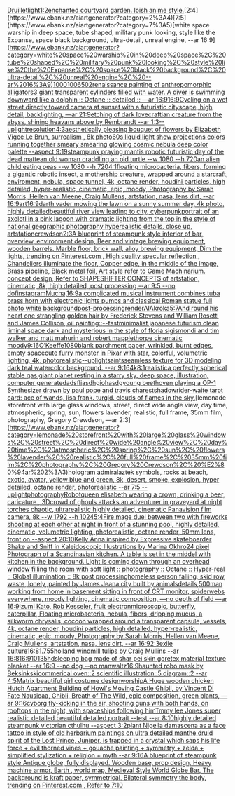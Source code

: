 [Druillet](https://www.ebank.nz/aiartgenerator?category=Druillet)[light](https://www.ebank.nz/aiartgenerator?category=light)[1:2](https://www.ebank.nz/aiartgenerator?category=1%3A2)[enchanted courtyard garden. loish anime style.](https://www.ebank.nz/aiartgenerator?category=enchanted%20courtyard%20garden.%20loish%20anime%20style.)[2:4](https://www.ebank.nz/aiartgenerator?category=2%3A4)[7:5](https://www.ebank.nz/aiartgenerator?category=7%3A5)[white space warship in deep space, tube shaped, military punk looking, style like the Expanse, space black background, ultra-detail, unreal engine, --ar 16:9](https://www.ebank.nz/aiartgenerator?category=white%20space%20warship%20in%20deep%20space%2C%20tube%20shaped%2C%20military%20punk%20looking%2C%20style%20like%20the%20Expanse%2C%20space%20black%20background%2C%20ultra-detail%2C%20unreal%20engine%2C%20--ar%2016%3A9)[1000100](https://www.ebank.nz/aiartgenerator?category=1000100)[6502](https://www.ebank.nz/aiartgenerator?category=6502)[renaissance painting of anthropomorphic alligators](https://www.ebank.nz/aiartgenerator?category=renaissance%20painting%20of%20anthropomorphic%20alligators)[3 giant transparent cylinders filled with water. A diver is swimming downward like a dolphin :: Octane :: detailed :: —ar 16:9](https://www.ebank.nz/aiartgenerator?category=3%20giant%20transparent%20cylinders%20filled%20with%20water.%20A%20diver%20is%20swimming%20downward%20like%20a%20dolphin%20%3A%3A%20Octane%20%3A%3A%20detailed%20%3A%3A%20%E2%80%94ar%2016%3A9)[16:9](https://www.ebank.nz/aiartgenerator?category=16%3A9)[Cycling on a wet street directly toward camera at sunset with a futuristic cityscape, high detail, backlighting, —ar 21:9](https://www.ebank.nz/aiartgenerator?category=Cycling%20on%20a%20wet%20street%20directly%20toward%20camera%20at%20sunset%20with%20a%20futuristic%20cityscape%2C%20high%20detail%2C%20backlighting%2C%20%E2%80%94ar%2021%3A9)[etching of dark lovecraftian creature from the abyss, shining heavans above by Rembrandt --ar 1:3](https://www.ebank.nz/aiartgenerator?category=etching%20of%20dark%20lovecraftian%20creature%20from%20the%20abyss%2C%20shining%20heavans%20above%20by%20Rembrandt%20--ar%201%3A3)[--uplight](https://www.ebank.nz/aiartgenerator?category=--uplight)[resolution](https://www.ebank.nz/aiartgenerator?category=resolution)[4:3](https://www.ebank.nz/aiartgenerator?category=4%3A3)[aesthetically pleasing bouquet of flowers by Elizabeth Vigee Le Brun, surrealism , 8k photo](https://www.ebank.nz/aiartgenerator?category=aesthetically%20pleasing%20bouquet%20of%20flowers%20by%20Elizabeth%20Vigee%20Le%20Brun%2C%20surrealism%20%2C%208k%20photo)[60s liquid light show projections colors running together smeary smearing glowing cosmic nebula deep color palette --aspect 9:19](https://www.ebank.nz/aiartgenerator?category=60s%20liquid%20light%20show%20projections%20colors%20running%20together%20smeary%20smearing%20glowing%20cosmic%20nebula%20deep%20color%20palette%20--aspect%209%3A19)[steampunk praying mantis robotic futuristic day of the dead matte](https://www.ebank.nz/aiartgenerator?category=steampunk%20praying%20mantis%20robotic%20futuristic%20day%20of%20the%20dead%20matte)[an old woman craddling an old turtle --w 1080 --h 720](https://www.ebank.nz/aiartgenerator?category=an%20old%20woman%20craddling%20an%20old%20turtle%20--w%201080%20--h%20720)[an alien child eating peas --w 1080 --h 720](https://www.ebank.nz/aiartgenerator?category=an%20alien%20child%20eating%20peas%20--w%201080%20--h%20720)[4:1](https://www.ebank.nz/aiartgenerator?category=4%3A1)[floating microbacteria, fibers, forming a gigantic robotic insect, a mothership creature, wrapped around a starcraft, enviroment, nebula, space tunnel, 4k, octane render, houdini particles, high detailed, hyper-realistic, cinematic, epic, moody, Photography by Sarah Morris, Hellen van Meene, Craig Mullens, artstation, nasa, lens dirt, --ar 16:9](https://www.ebank.nz/aiartgenerator?category=floating%20microbacteria%2C%20fibers%2C%20forming%20a%20gigantic%20robotic%20insect%2C%20a%20mothership%20creature%2C%20wrapped%20around%20a%20starcraft%2C%20enviroment%2C%20nebula%2C%20space%20tunnel%2C%204k%2C%20octane%20render%2C%20houdini%20particles%2C%20high%20detailed%2C%20hyper-realistic%2C%20cinematic%2C%20epic%2C%20moody%2C%20Photography%20by%20Sarah%20Morris%2C%20Hellen%20van%20Meene%2C%20Craig%20Mullens%2C%20artstation%2C%20nasa%2C%20lens%20dirt%2C%20--ar%2016%3A9)[art](https://www.ebank.nz/aiartgenerator?category=art)[16:9](https://www.ebank.nz/aiartgenerator?category=16%3A9)[darth vader mowing the lawn on a sunny summer day, 4k photo, highly detailed](https://www.ebank.nz/aiartgenerator?category=darth%20vader%20mowing%20the%20lawn%20on%20a%20sunny%20summer%20day%2C%204k%20photo%2C%20highly%20detailed)[beautiful river view leading to city, cyberpunk](https://www.ebank.nz/aiartgenerator?category=beautiful%20river%20view%20leading%20to%20city%2C%20cyberpunk)[portrait of an axolotl in a pink lagoon with dramatic lighting from the top in the style of  national geographic photography hyperealistic details, close up, artstation](https://www.ebank.nz/aiartgenerator?category=portrait%20of%20an%20axolotl%20in%20a%20pink%20lagoon%20with%20dramatic%20lighting%20from%20the%20top%20in%20the%20style%20of%20%20national%20geographic%20photography%20hyperealistic%20details%2C%20close%20up%2C%20artstation)[crewdson](https://www.ebank.nz/aiartgenerator?category=crewdson)[2:3](https://www.ebank.nz/aiartgenerator?category=2%3A3)[A blueprint of steampunk style interior of bar,  overview, environment  design,  Beer and vintage brewing equipment, wooden barrels,  Marble floor, brick wall, alloy brewing equipment, Dim the lights, trending on Pinterest.com  , High quality specular reflection ,  Chandeliers illuminate the floor, Copper  edge, in the middle of the image, Brass pipeline,  Black metal foil,  Art style refer to Game Machinarium.  concept design, Refer to SHAPESHIFTER CONCEPTS  of artstation, cinematic,  8k, high detailed,  post processing    --ar 9:5   --no dof](https://www.ebank.nz/aiartgenerator?category=A%20blueprint%20of%20steampunk%20style%20interior%20of%20bar%2C%20%20overview%2C%20environment%20%20design%2C%20%20Beer%20and%20vintage%20brewing%20equipment%2C%20wooden%20barrels%2C%20%20Marble%20floor%2C%20brick%20wall%2C%20alloy%20brewing%20equipment%2C%20Dim%20the%20lights%2C%20trending%20on%20Pinterest.com%20%20%2C%20High%20quality%20specular%20reflection%20%2C%20%20Chandeliers%20illuminate%20the%20floor%2C%20Copper%20%20edge%2C%20in%20the%20middle%20of%20the%20image%2C%20Brass%20pipeline%2C%20%20Black%20metal%20foil%2C%20%20Art%20style%20refer%20to%20Game%20Machinarium.%20%20concept%20design%2C%20Refer%20to%20SHAPESHIFTER%20CONCEPTS%20%20of%20artstation%2C%20cinematic%2C%20%208k%2C%20high%20detailed%2C%20%20post%20processing%20%20%20%20--ar%209%3A5%20%20%20--no%20dof)[instagram](https://www.ebank.nz/aiartgenerator?category=instagram)[Mucha,](https://www.ebank.nz/aiartgenerator?category=Mucha%2C)[16:9](https://www.ebank.nz/aiartgenerator?category=16%3A9)[a complicated musical instrument combines tuba brass horn with electronic lights pumps and classical Roman statue full photo white background](https://www.ebank.nz/aiartgenerator?category=a%20complicated%20musical%20instrument%20combines%20tuba%20brass%20horn%20with%20electronic%20lights%20pumps%20and%20classical%20Roman%20statue%20full%20photo%20white%20background)[post-processing](https://www.ebank.nz/aiartgenerator?category=post-processing)[render](https://www.ebank.nz/aiartgenerator?category=render)[AlAkroka](https://www.ebank.nz/aiartgenerator?category=AlAkroka)[5:7](https://www.ebank.nz/aiartgenerator?category=5%3A7)[And round his heart one strangling golden hair by Frederick Stevens and William Rosetti and James Collison, oil painting](https://www.ebank.nz/aiartgenerator?category=And%20round%20his%20heart%20one%20strangling%20golden%20hair%20by%20Frederick%20Stevens%20and%20William%20Rosetti%20and%20James%20Collison%2C%20oil%20painting)[::](https://www.ebank.nz/aiartgenerator?category=%3A%3A)[--fast](https://www.ebank.nz/aiartgenerator?category=--fast)[minimalist japanese futurism clean liminal space dark and mysterious in the style of floria sigismondi and tim walker and matt mahurin and robert mapplethorpe cinematic moody](https://www.ebank.nz/aiartgenerator?category=minimalist%20japanese%20futurism%20clean%20liminal%20space%20dark%20and%20mysterious%20in%20the%20style%20of%20floria%20sigismondi%20and%20tim%20walker%20and%20matt%20mahurin%20and%20robert%20mapplethorpe%20cinematic%20moody)[9:16](https://www.ebank.nz/aiartgenerator?category=9%3A16)[O’Keeffe](https://www.ebank.nz/aiartgenerator?category=O%E2%80%99Keeffe)[1080](https://www.ebank.nz/aiartgenerator?category=1080)[blank parchment paper, wrinkled, burnt edges, empty space](https://www.ebank.nz/aiartgenerator?category=blank%20parchment%20paper%2C%20wrinkled%2C%20burnt%20edges%2C%20empty%20space)[cute furry monster in Pixar with star, colorful, volumetric lighting, 4k, photorealistic](https://www.ebank.nz/aiartgenerator?category=cute%20furry%20monster%20in%20Pixar%20with%20star%2C%20colorful%2C%20volumetric%20lighting%2C%204k%2C%20photorealistic)[--uplight](https://www.ebank.nz/aiartgenerator?category=--uplight)[saints](https://www.ebank.nz/aiartgenerator?category=saints)[seamless texture for 3D modeling dark teal watercolor background. --ar 9:16](https://www.ebank.nz/aiartgenerator?category=seamless%20texture%20for%203D%20modeling%20dark%20teal%20watercolor%20background.%20--ar%209%3A16)[4k](https://www.ebank.nz/aiartgenerator?category=4k)[8:1](https://www.ebank.nz/aiartgenerator?category=8%3A1)[realistic](https://www.ebank.nz/aiartgenerator?category=realistic)[a perfectly spherical stable gas giant planet resting in a starry sky, deep space, illustration, computer generated](https://www.ebank.nz/aiartgenerator?category=a%20perfectly%20spherical%20stable%20gas%20giant%20planet%20resting%20in%20a%20starry%20sky%2C%20deep%20space%2C%20illustration%2C%20computer%20generated)[adsfljasdhgiohasdg](https://www.ebank.nz/aiartgenerator?category=adsfljasdhgiohasdg)[young beethoven playing a OP-1 Synthesizer drawn by paul pope and travis charest](https://www.ebank.nz/aiartgenerator?category=young%20beethoven%20playing%20a%20OP-1%20Synthesizer%20drawn%20by%20paul%20pope%20and%20travis%20charest)[shadow](https://www.ebank.nz/aiartgenerator?category=shadow)[rider-waite tarot card: ace of wands, lisa frank. turgid. clouds of flames in the sky.](https://www.ebank.nz/aiartgenerator?category=rider-waite%20tarot%20card%3A%20ace%20of%20wands%2C%20lisa%20frank.%20turgid.%20clouds%20of%20flames%20in%20the%20sky.)[lemonade storefront with large glass windows, street, direct wide angle view, day time, atmospheric, spring, sun, flowers lavender, realistic, full frame, 35mm film, photography, Gregory Crewdson, —ar 2:3](https://www.ebank.nz/aiartgenerator?category=lemonade%20storefront%20with%20large%20glass%20windows%2C%20street%2C%20direct%20wide%20angle%20view%2C%20day%20time%2C%20atmospheric%2C%20spring%2C%20sun%2C%20flowers%20lavender%2C%20realistic%2C%20full%20frame%2C%2035mm%20film%2C%20photography%2C%20Gregory%20Crewdson%2C%20%E2%80%94ar%202%3A3)[hologram admiral](https://www.ebank.nz/aiartgenerator?category=hologram%20admiral)[aztek symbols, rocks at beach, exotic, avatar, yellow blue and green, 8k, desert, smoke, explosion, hyper detailed, octane render, photorealistic --ar 7:5 --uplight](https://www.ebank.nz/aiartgenerator?category=aztek%20symbols%2C%20rocks%20at%20beach%2C%20exotic%2C%20avatar%2C%20yellow%20blue%20and%20green%2C%208k%2C%20desert%2C%20smoke%2C%20explosion%2C%20hyper%20detailed%2C%20octane%20render%2C%20photorealistic%20--ar%207%3A5%20--uplight)[photography](https://www.ebank.nz/aiartgenerator?category=photography)[Robot](https://www.ebank.nz/aiartgenerator?category=Robot)[queen elisabeth wearing a crown, drinking a beer, caricature , 3D](https://www.ebank.nz/aiartgenerator?category=queen%20elisabeth%20wearing%20a%20crown%2C%20drinking%20a%20beer%2C%20caricature%20%2C%203D)[crowd of ghouls attacks an adventurer in graveyard at night torches chaotic, ultrarealistic highly detailed, cinematic Panavision film camera, 8k --w 1792 --h 1024](https://www.ebank.nz/aiartgenerator?category=crowd%20of%20ghouls%20attacks%20an%20adventurer%20in%20graveyard%20at%20night%20torches%20chaotic%2C%20ultrarealistic%20highly%20detailed%2C%20cinematic%20Panavision%20film%20camera%2C%208k%20--w%201792%20--h%201024)[5:4](https://www.ebank.nz/aiartgenerator?category=5%3A4)[Fire mage duel between two with fireworks shooting at each other at night in front of a stunning pool, highly detailed, cinematic, volumetric lighting, photorealistic, octane render, 50mm lens, front on --aspect 20:10](https://www.ebank.nz/aiartgenerator?category=Fire%20mage%20duel%20between%20two%20with%20fireworks%20shooting%20at%20each%20other%20at%20night%20in%20front%20of%20a%20stunning%20pool%2C%20highly%20detailed%2C%20cinematic%2C%20volumetric%20lighting%2C%20photorealistic%2C%20octane%20render%2C%2050mm%20lens%2C%20front%20on%20--aspect%2020%3A10)[Kelly Anna inspired by Expressive skateboarder Shake and Sniff in Kaleidoscopic Illustrations by Marina Okhro](https://www.ebank.nz/aiartgenerator?category=Kelly%20Anna%20inspired%20by%20Expressive%20skateboarder%20Shake%20and%20Sniff%20in%20Kaleidoscopic%20Illustrations%20by%20Marina%20Okhro)[24 pixel Photograph of a Scandinavian kitchen. A table is set in the middel with kitchen in the background. Light is coming down through an overhead window filling the room with soft light :: photography :: Octane :: Hyper-real :: Global illumination  :: 8k post processing](https://www.ebank.nz/aiartgenerator?category=24%20pixel%20Photograph%20of%20a%20Scandinavian%20kitchen.%20A%20table%20is%20set%20in%20the%20middel%20with%20kitchen%20in%20the%20background.%20Light%20is%20coming%20down%20through%20an%20overhead%20window%20filling%20the%20room%20with%20soft%20light%20%3A%3A%20photography%20%3A%3A%20Octane%20%3A%3A%20Hyper-real%20%3A%3A%20Global%20illumination%20%20%3A%3A%208k%20post%20processing)[homeless person falling, skid row, waste, lonely, painted by James Jean](https://www.ebank.nz/aiartgenerator?category=homeless%20person%20falling%2C%20skid%20row%2C%20waste%2C%20lonely%2C%20painted%20by%20James%20Jean)[a city built by animals](https://www.ebank.nz/aiartgenerator?category=a%20city%20built%20by%20animals)[details,](https://www.ebank.nz/aiartgenerator?category=details%2C)[500](https://www.ebank.nz/aiartgenerator?category=500)[man working from home in basement sitting in front of CRT monitor, spiderwebs everywhere, moody lighting, cinematic composition, —no depth of field —ar 16:9](https://www.ebank.nz/aiartgenerator?category=man%20working%20from%20home%20in%20basement%20sitting%20in%20front%20of%20CRT%20monitor%2C%20spiderwebs%20everywhere%2C%20moody%20lighting%2C%20cinematic%20composition%2C%20%E2%80%94no%20depth%20of%20field%20%E2%80%94ar%2016%3A9)[Izumi Kato, Rob Kesseler, fruit electronmicroscopic, butterfly, caterpillar, Floating microbacteria, nebula, fibers, dripping mucus, a silkworm chrysalis, cocoon wrapped around a transparent capsule, vessels, 4k, octane render, houdini particles, high detailed, hyper-realistic, cinematic, epic, moody, Photography by Sarah Morris, Hellen van Meene, Craig Mullens, artstation, nasa, lens dirt, --ar 16:9](https://www.ebank.nz/aiartgenerator?category=Izumi%20Kato%2C%20Rob%20Kesseler%2C%20fruit%20electronmicroscopic%2C%20butterfly%2C%20caterpillar%2C%20Floating%20microbacteria%2C%20nebula%2C%20fibers%2C%20dripping%20mucus%2C%20a%20silkworm%20chrysalis%2C%20cocoon%20wrapped%20around%20a%20transparent%20capsule%2C%20vessels%2C%204k%2C%20octane%20render%2C%20houdini%20particles%2C%20high%20detailed%2C%20hyper-realistic%2C%20cinematic%2C%20epic%2C%20moody%2C%20Photography%20by%20Sarah%20Morris%2C%20Hellen%20van%20Meene%2C%20Craig%20Mullens%2C%20artstation%2C%20nasa%2C%20lens%20dirt%2C%20--ar%2016%3A9)[2:3](https://www.ebank.nz/aiartgenerator?category=2%3A3)[exile culture](https://www.ebank.nz/aiartgenerator?category=exile%20culture)[16:8](https://www.ebank.nz/aiartgenerator?category=16%3A8)[1.75](https://www.ebank.nz/aiartgenerator?category=1.75)[5](https://www.ebank.nz/aiartgenerator?category=5)[holland windmill tulips by Craig Mullins --ar 16:8](https://www.ebank.nz/aiartgenerator?category=holland%20windmill%20tulips%20by%20Craig%20Mullins%20--ar%2016%3A8)[16:9](https://www.ebank.nz/aiartgenerator?category=16%3A9)[10135](https://www.ebank.nz/aiartgenerator?category=10135)[hd](https://www.ebank.nz/aiartgenerator?category=hd)[sleeping bag made of shar pei skin goretex material texture blanket --ar 16:9 --no dog --no man](https://www.ebank.nz/aiartgenerator?category=sleeping%20bag%20made%20of%20shar%20pei%20skin%20goretex%20material%20texture%20blanket%20--ar%2016%3A9%20--no%20dog%20--no%20man)[waltz](https://www.ebank.nz/aiartgenerator?category=waltz)[16:9](https://www.ebank.nz/aiartgenerator?category=16%3A9)[haunted robo mask by Beksinkski](https://www.ebank.nz/aiartgenerator?category=haunted%20robo%20mask%20by%20Beksinkski)[commerical oven::2 scientific illustration::5 diagram::2  --ar 4:5](https://www.ebank.nz/aiartgenerator?category=commerical%20oven%3A%3A2%20scientific%20illustration%3A%3A5%20diagram%3A%3A2%20%20--ar%204%3A5)[Matrix beautiful girl costume design](https://www.ebank.nz/aiartgenerator?category=Matrix%20beautiful%20girl%20costume%20design)[worship](https://www.ebank.nz/aiartgenerator?category=worship)[A Huge wooden chicken Hutch Apartment Building of Howl's Moving Castle Ghibli, by Vincent Di Fate Nausicaa, Ghibli, Breath of The Wild, epic composition, green plants, —ar 9:16](https://www.ebank.nz/aiartgenerator?category=A%20Huge%20wooden%20chicken%20Hutch%20Apartment%20Building%20of%20Howl%27s%20Moving%20Castle%20Ghibli%2C%20by%20Vincent%20Di%20Fate%20Nausicaa%2C%20Ghibli%2C%20Breath%20of%20The%20Wild%2C%20epic%20composition%2C%20green%20plants%2C%20%E2%80%94ar%209%3A16)[cyborg fly-kicking in the air, shooting guns with both hands, on rooftops in the night, with spaceships following him](https://www.ebank.nz/aiartgenerator?category=cyborg%20fly-kicking%20in%20the%20air%2C%20shooting%20guns%20with%20both%20hands%2C%20on%20rooftops%20in%20the%20night%2C%20with%20spaceships%20following%20him)[Tmmy lee Jones super realistic detailed beautiful detailed portrait --test --ar 8:10](https://www.ebank.nz/aiartgenerator?category=Tmmy%20lee%20Jones%20super%20realistic%20detailed%20beautiful%20detailed%20portrait%20--test%20--ar%208%3A10)[highly detailed steampunk victorian cthulhu --aspect 3:2](https://www.ebank.nz/aiartgenerator?category=highly%20detailed%20steampunk%20victorian%20cthulhu%20--aspect%203%3A2)[plant Nigella damascena as a face tattoo in style of old herbarium paintings on ultra detailed man](https://www.ebank.nz/aiartgenerator?category=plant%20Nigella%20damascena%20as%20a%20face%20tattoo%20in%20style%20of%20old%20herbarium%20paintings%20on%20ultra%20detailed%20man)[the druid spirit of the Lost Prince, Juniper, is trapped in a crystal which saps his life force + evil thorned vines + gouache painting + symmetry + zelda + simplified stylization + religion + myth --ar 9:16](https://www.ebank.nz/aiartgenerator?category=the%20druid%20spirit%20of%20the%20Lost%20Prince%2C%20Juniper%2C%20is%20trapped%20in%20a%20crystal%20which%20saps%20his%20life%20force%20%2B%20evil%20thorned%20vines%20%2B%20gouache%20painting%20%2B%20symmetry%20%2B%20zelda%20%2B%20simplified%20stylization%20%2B%20religion%20%2B%20myth%20--ar%209%3A16)[A blueprint of steampunk style Antique globe,  fully displayed, Wooden base, prop design, Heavy machine armor,  Earth , world map, Medieval Style World Globe Bar, The background is kraft paper, symmetrical,  Bilateral symmetry the body,  trending on Pinterest.com  ,  Refer to 7:10](https://www.ebank.nz/aiartgenerator?category=A%20blueprint%20of%20steampunk%20style%20Antique%20globe%2C%20%20fully%20displayed%2C%20Wooden%20base%2C%20prop%20design%2C%20Heavy%20machine%20armor%2C%20%20Earth%20%2C%20world%20map%2C%20Medieval%20Style%20World%20Globe%20Bar%2C%20The%20background%20is%20kraft%20paper%2C%20symmetrical%2C%20%20Bilateral%20symmetry%20the%20body%2C%20%20trending%20on%20Pinterest.com%20%20%2C%20%20Refer%20to%207%3A10)